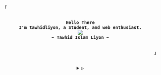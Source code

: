 <!-- yoinked from:https://github.com/rxyhn>

<!-- Inspiration: https://github.com/owl4ce -->


<p align="left"><strong><samp>「</samp></strong></p>
    <p align="center">
      <samp><br>
            <b>
            Hello There
        <br>
            I'm tawhidliyon, a Student, and web enthusiast.
            </b>
        <br>
          <image src="https://readme-typing-svg.herokuapp.com?font=Fira+Code&size=16&color=aa759f&center=true&vCenter=true&width=400&height=45&lines=I+code+functional+%26+aesthetic+programs.">
        <br>
            <b>
            ~ Tawhid Islam Liyon ~
            </b>
        <br>
      </samp><br>
    </p>
<p align="right"><strong><samp>」</samp></strong></p>

<br>

<details align="center">
<summary><samp>&#9655;</samp></summary>

<h2></h2><br>

<!-- Contact Me -->
<p align="center">
  <samp>
    [<a href="https://facebook.com/tawhidislamliyon" target="_blank">facebook</a>]
    [<a href="https://t.me/tawhidliyon" target="_blank">telegram</a>]
    [<a href="mailto:tawhidislamliyon@gmail.com" target="_blank">e-mail</a>]
  </samp>
</p><br>

<!-- Github Stats -->
<p align="center">
<details>
  <summary>Stats 📈</summary>
  <br/>
         <picture>
          <source 
           srcset="https://github-readme-stats.vercel.app/api?username=tawhidliyon&show_icon=true&theme=codeSTACKr"
           media="(prefers-color-scheme: dark)"
          />
          <source 
           srcset="https://github-readme-stats.vercel.app/api?username=tawhidliyon&show_icon=true&theme=swift"
           media="(prefers-color-scheme: light), (prefers-color-scheme: no-preference"
          />
         </picture>
  <br/>
</details>
